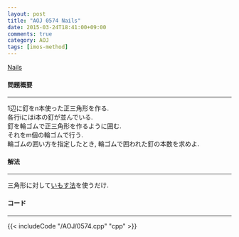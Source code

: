 ```yaml
---
layout: post
title: "AOJ 0574 Nails"
date: 2015-03-24T18:41:00+09:00
comments: true
category: AOJ
tags: [imos-method]
---
```


[Nails](http://judge.u-aizu.ac.jp/onlinejudge/description.jsp?id=0574)

#### 問題概要

****

1辺に釘をn本使った正三角形を作る.  
各行iにはi本の釘が並んでいる.  
釘を輪ゴムで正三角形を作るように囲む.  
それをm個の輪ゴムで行う.  
輪ゴムの囲い方を指定したとき, 輪ゴムで囲われた釘の本数を求めよ.

#### 解法

****

三角形に対して[いもす法](http://imoz.jp/algorithms/imos_method.html)を使うだけ.

#### コード

****

{{< includeCode "/AOJ/0574.cpp" "cpp" >}}
